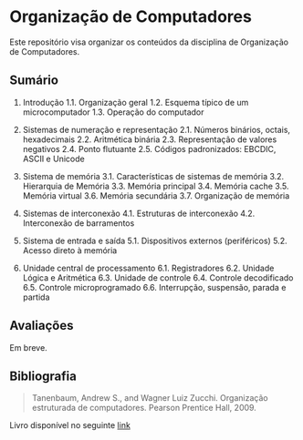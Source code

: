 # Organização de Computadores

Este repositório visa organizar os conteúdos da disciplina de Organização de Computadores.

## Sumário

1. Introdução
1.1. Organização geral
1.2. Esquema típico de um microcomputador
1.3. Operação do computador

2. Sistemas de numeração e representação 
2.1. Números binários, octais, hexadecimais
2.2. Aritmética binária
2.3. Representação de valores negativos
2.4. Ponto flutuante
2.5. Códigos padronizados: EBCDIC, ASCII e Unicode

3. Sistema de memória
3.1. Características de sistemas de memória
3.2. Hierarquia de Memória
3.3. Memória principal
3.4. Memória cache
3.5. Memória virtual
3.6. Memória secundária
3.7. Organização de memória

4. Sistemas de interconexão
4.1. Estruturas de interconexão
4.2. Interconexão de barramentos 

5. Sistema de entrada e saída
5.1. Dispositivos externos (periféricos)
5.2. Acesso direto à memória

6. Unidade central de processamento
6.1. Registradores
6.2. Unidade Lógica e Aritmética
6.3. Unidade de controle
6.4. Controle decodificado
6.5. Controle microprogramado
6.6. Interrupção, suspensão, parada e partida

## Avaliações

Em breve.

## Bibliografia

> Tanenbaum, Andrew S., and Wagner Luiz Zucchi. Organização estruturada de computadores. Pearson Prentice Hall, 2009.

Livro disponível no seguinte [link](https://estudocerteiro.com.br/download-organizacao-estruturada/)